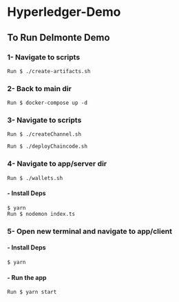 # Hyperledger-Demo
## To Run Delmonte Demo

### 1- Navigate to scripts
    Run $ ./create-artifacts.sh

### 2- Back to main dir
    Run $ docker-compose up -d

### 3- Navigate to scripts
    Run $ ./createChannel.sh

    Run $ ./deployChaincode.sh

### 4- Navigate to app/server dir
    Run $ ./wallets.sh
#### - Install Deps
    $ yarn
    Run $ nodemon index.ts

### 5- Open new terminal and navigate to app/client
#### - Install Deps
    $ yarn
#### - Run the app
    Run $ yarn start